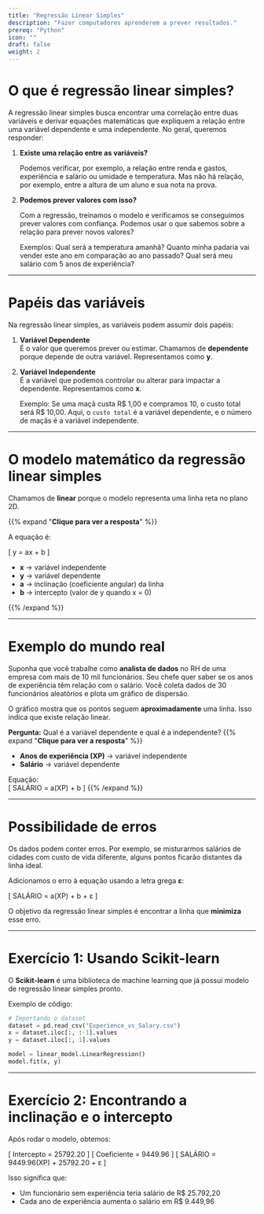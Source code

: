 ```yaml
---
title: "Regressão Linear Simples"
description: "Fazer computadores aprenderem a prever resultados."
prereq: "Python"
icon: ""
draft: false
weight: 2
---
```


# O que é regressão linear simples?

A regressão linear simples busca encontrar uma correlação entre duas variáveis e derivar equações matemáticas que expliquem a relação entre uma variável dependente e uma independente. No geral, queremos responder:

1. **Existe uma relação entre as variáveis?**

   Podemos verificar, por exemplo, a relação entre renda e gastos, experiência e salário ou umidade e temperatura. Mas não há relação, por exemplo, entre a altura de um aluno e sua nota na prova.

2. **Podemos prever valores com isso?**

   Com a regressão, treinamos o modelo e verificamos se conseguimos prever valores com confiança. Podemos usar o que sabemos sobre a relação para prever novos valores?
   
   Exemplos: Qual será a temperatura amanhã? Quanto minha padaria vai vender este ano em comparação ao ano passado? Qual será meu salário com 5 anos de experiência?

---

# Papéis das variáveis

Na regressão linear simples, as variáveis podem assumir dois papéis:

1. **Variável Dependente**  
   É o valor que queremos prever ou estimar. Chamamos de **dependente** porque depende de outra variável. Representamos como **y**.

2. **Variável Independente**  
   É a variável que podemos controlar ou alterar para impactar a dependente. Representamos como **x**.

   Exemplo: Se uma maçã custa R$ 1,00 e compramos 10, o custo total será R$ 10,00. Aqui, o `custo total` é a variável dependente, e o número de maçãs é a variável independente.

---

# O modelo matemático da regressão linear simples

Chamamos de **linear** porque o modelo representa uma linha reta no plano 2D.

{{% expand "**Clique para ver a resposta**" %}}

A equação é:

\[
    y = ax + b
\]

- **x** → variável independente  
- **y** → variável dependente  
- **a** → inclinação (coeficiente angular) da linha  
- **b** → intercepto (valor de y quando x = 0)

{{% /expand %}}

---

# Exemplo do mundo real

Suponha que você trabalhe como **analista de dados** no RH de uma empresa com mais de 10 mil funcionários. Seu chefe quer saber se os anos de experiência têm relação com o salário. Você coleta dados de 30 funcionários aleatórios e plota um gráfico de dispersão.

O gráfico mostra que os pontos seguem **aproximadamente** uma linha. Isso indica que existe relação linear.

**Pergunta:** Qual é a variável dependente e qual é a independente?
{{% expand "**Clique para ver a resposta**" %}}
- **Anos de experiência (XP)** → variável independente  
- **Salário** → variável dependente  

Equação:  
\[
    SALÁRIO = a(XP) + b
\]
{{% /expand %}}

---

# Possibilidade de erros

Os dados podem conter erros. Por exemplo, se misturarmos salários de cidades com custo de vida diferente, alguns pontos ficarão distantes da linha ideal.

Adicionamos o erro à equação usando a letra grega **ε**:

\[
    SALÁRIO = a(XP) + b + ε
\]

O objetivo da regressão linear simples é encontrar a linha que **minimiza** esse erro.

---

# Exercício 1: Usando Scikit-learn

O **Scikit-learn** é uma biblioteca de machine learning que já possui modelo de regressão linear simples pronto.

Exemplo de código:

```python
# Importando o dataset
dataset = pd.read_csv("Experience_vs_Salary.csv")
x = dataset.iloc[:, :-1].values
y = dataset.iloc[:, 1].values
```

```python
model = linear_model.LinearRegression()
model.fit(x, y)
```

---

# Exercício 2: Encontrando a inclinação e o intercepto

Após rodar o modelo, obtemos:

\[
    Intercepto = 25792.20
\]
\[
    Coeficiente = 9449.96
\]
\[
    SALÁRIO = 9449.96(XP) + 25792.20 + ε
\]

Isso significa que:
- Um funcionário sem experiência teria salário de R$ 25.792,20  
- Cada ano de experiência aumenta o salário em R$ 9.449,96
